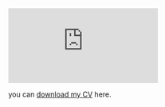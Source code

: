 <embed src= "https://github.com/aghnguyen/aghnguyen.github.io/blob/dead01ccc0968ce71a0973e8aa00f235f3342393/assets/Nguyen_CV-13.pdf" type="application/pdf"/>

you can [download my CV](assets/Nguyen_CV-13.pdf) here.
